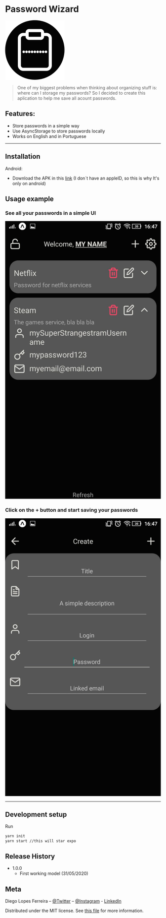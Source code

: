 # Password Wizard
![SYMBOL](./assets/icon.png)
> One of my biggest problems when thinking about organizing stuff is: where can I storage my passwords? So I decided to create this aplication to help me save all acount passwords.


## Features:
* Store passwords in a simple way
* Use AsyncStorage to store passwords locally
* Works on English and in Portuguese

---

## Installation
Android:
* Download the APK in this [link](https://isitchristmas.com/) (I don´t have an appleID, so this is why It's only on android)

## Usage example
### See all your passwords in a simple UI
![Dashboard example](./pictures/dashboard-example.jpeg)

### Click on the + button and start saving your passwords
![Create example](./pictures/Create-example.jpeg)

---

## Development setup
Run
```
yarn init
yarn start //this will star expo
```


## Release History
* 1.0.0
    * First working model (31/05/2020)

## Meta

Diego Lopes Ferreira – [@Twitter](https://twitter.com/Diego_simSouEu) – [@Instagram](https://www.instagram.com/diego.lopes.f/) - [LinkedIn](https://www.linkedin.com/in/diego-lopes-ferreira-a23a8919b/)

Distributed under the MIT license. See [this file](LICENSE) for more information.
